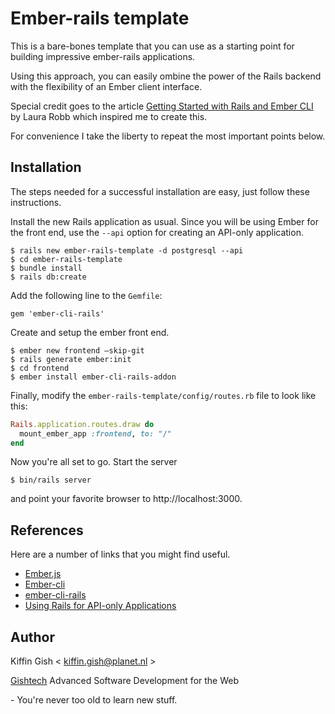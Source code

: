 # Ember-rails template

This is a bare-bones template that you can use as a starting point for building impressive ember-rails applications.

Using this approach, you can easily ombine the power of the Rails backend with the flexibility of an Ember client interface.

Special credit goes to the article [Getting Started with Rails and Ember CLI](https://spin.atomicobject.com/2017/03/06/rails-ember-cli) by Laura Robb which inspired me to create this.

For convenience I take the liberty to repeat the most important points below.


## Installation

The steps needed for a successful installation are easy, just follow these instructions.

Install the new Rails application as usual. Since you will be using Ember for the front end, use the `--api` option for creating an API-only application.

```
$ rails new ember-rails-template -d postgresql --api
$ cd ember-rails-template
$ bundle install
$ rails db:create
```

Add the following line to the `Gemfile`:

```
gem 'ember-cli-rails'
```

Create and setup the ember front end.

```
$ ember new frontend —skip-git
$ rails generate ember:init
$ cd frontend
$ ember install ember-cli-rails-addon
```

Finally, modify the `ember-rails-template/config/routes.rb` file to look like this:

```ruby
Rails.application.routes.draw do
  mount_ember_app :frontend, to: "/"
end

```

Now you're all set to go. Start the server

```
$ bin/rails server
```

and point your favorite browser to http://localhost:3000.


## References

Here are a number of links that you might find useful.

* [Ember.js](http://emberjs.com/)
* [Ember-cli](https://ember-cli.com/)
* [ember-cli-rails](https://github.com/thoughtbot/ember-cli-rails)
* [Using Rails for API-only Applications](http://edgeguides.rubyonrails.org/api_app.html)


## Author

Kiffin Gish \< kiffin.gish@planet.nl \>

[Gishtech](http://gishtech.com)
Advanced Software Development for the Web

\- You're never too old to learn new stuff.